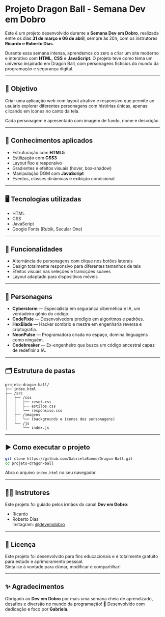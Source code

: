 # Projeto Dragon Ball - Semana Dev em Dobro

Este é um projeto desenvolvido durante a **Semana Dev em Dobro**, realizada entre os dias **31 de março e 06 de abril**, sempre às 20h, com os instrutores **Ricardo e Roberto Dias**.

Durante essa semana intensa, aprendemos do zero a criar um site moderno e interativo com **HTML**, **CSS** e **JavaScript**. O projeto teve como tema um universo inspirado em Dragon Ball, com personagens fictícios do mundo da programação e segurança digital.

---

## 📌 Objetivo

Criar uma aplicação web com layout atrativo e responsivo que permite ao usuário explorar diferentes personagens com histórias únicas, apenas clicando em ícones no canto da tela.

Cada personagem é apresentado com imagem de fundo, nome e descrição.

---

## 🧠 Conhecimentos aplicados

- Estruturação com **HTML5**
- Estilização com **CSS3**
- Layout fixo e responsivo
- Gradientes e efeitos visuais (hover, box-shadow)
- Manipulação DOM com **JavaScript**
- Eventos, classes dinâmicas e exibição condicional

---

## 🖥️ Tecnologias utilizadas

- HTML  
- CSS  
- JavaScript  
- Google Fonts (Rubik, Secular One)

---

## 🔎 Funcionalidades

- Alternância de personagens com clique nos botões laterais  
- Design totalmente responsivo para diferentes tamanhos de tela  
- Efeitos visuais nas seleções e transições suaves  
- Layout adaptado para dispositivos móveis

---

## 👾 Personagens

- **Cyberstorm** — Especialista em segurança cibernética e IA, um verdadeiro gênio do código.  
- **CodePixie** — Desenvolvedora prodígio em algoritmos e padrões.  
- **HexBlade** — Hacker sombrio e mestre em engenharia reversa e criptografia.  
- **NeonPulse** — Programadora criada no espaço, domina linguagens como ninguém.  
- **Codebreaker** — Ex-engenheiro que busca um código ancestral capaz de redefinir a IA.

---

## 🗂️ Estrutura de pastas

```
projeto-dragon-ball/
├── index.html
├── /src
│   ├── /css
│   │   ├── reset.css
│   │   ├── estilos.css
│   │   └── responsivo.css
│   ├── /imagens
│   │   └── (backgrounds e ícones dos personagens)
│   └── /js
│       └── index.js
```

---

## ▶️ Como executar o projeto

```bash
git clone https://github.com/GabrielaBueno/Dragon-Ball.git
cd projeto-dragon-ball
```
Abra o arquivo `index.html` no seu navegador.

---

## 🧑‍🏫 Instrutores

Este projeto foi guiado pelos irmãos do canal **Dev em Dobro**:

- Ricardo  
- Roberto Dias  
Instagram: [@devemdobro](https://instagram.com/devemdobro)

---

## 📝 Licença

Este projeto foi desenvolvido para fins educacionais e é totalmente gratuito para estudo e aprimoramento pessoal.  
Sinta-se à vontade para clonar, modificar e compartilhar!

---

## ✨ Agradecimentos

Obrigado ao **Dev em Dobro** por mais uma semana cheia de aprendizado, desafios e diversão no mundo da programação! 🚀
Desenvolvido com dedicação e foco por **Gabriela**.
